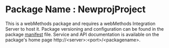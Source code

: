 # Package Name : NewprojProject
This is a webMethods package and requires a webMethods Integration Server to host it. Package versioning and configuration can be found in the package [manifest](./NewprojProject/manifest.v3) file. Service and API documentation is available on the package's home page http://&lt;server&gt;:&lt;port&gt;/&lt;packagename>.
